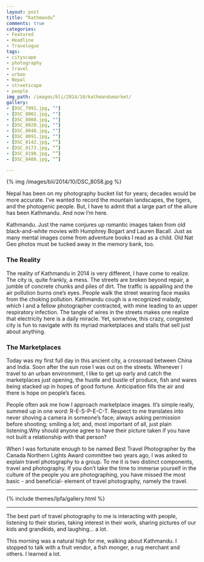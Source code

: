 ```yaml
---
layout: post
title: “Kathmandu”
comments: true
categories:
- Featured
- Headline
- Travelogue
tags:
- cityscape
- photography
- travel
- urban
- Nepal
- streetscape
- people
img_path: /images/bli/2014/10/kathmandumarket/
gallery:
- [DSC_7991.jpg, ""]
- [DSC_8002.jpg, ""]
- [DSC_8008.jpg, ""]
- [DSC_8020.jpg, ""]
- [DSC_8048.jpg, ""]
- [DSC_8091.jpg, ""]
- [DSC_8142.jpg, “”]
- [DSC_8173.jpg, “”]
- [DSC_8198.jpg, “”]
- [DSC_8408.jpg, “”]

---
```


{% img /images/bli/2014/10/DSC_8058.jpg %}

Nepal has been on my photography bucket list for years; decades would be more accurate. I’ve wanted to record the mountain landscapes, the tigers, and the photogenic people. But, I have to admit that a large part of the allure has been Kathmandu. And now I’m here. 

<!--more-->

Kathmandu. Just the name conjures up romantic images taken from old black-and-white movies with Humphrey Bogart and Lauren Bacall. Just as many mental images come from adventure books I read as a child. Old Nat Geo photos must be tucked away in the memory bank, too. 

### The Reality

The reality of Kathmandu in 2014 is very different, I have come to realize. The city is, quite frankly, a mess. The streets are broken beyond repair, a jumble of concrete chunks and piles of dirt. The traffic is appalling and the air pollution burns one’s eyes. People walk the street wearing face masks from the choking pollution. Kathmandu cough is a recognized malady, which I and a fellow photographer contracted, with mine leading to an upper respiratory infection. The tangle of wires in the streets makes one realize that electricity here is a daily miracle. Yet, somehow, this crazy, congested city is fun to navigate with its myriad marketplaces and stalls that sell just about anything. 

### The Marketplaces

Today was my first full day in this ancient city, a crossroad between China and India. Soon after the sun rose I was out on the streets. Whenever I travel to an urban environment, I like to get up early and catch the marketplaces just opening, the hustle and bustle of produce, fish and wares being stacked up in hopes of good fortune. Anticipation fills the air and there is hope on people’s faces. 

People often ask me how I approach marketplace images. It’s simple really, summed up in one word: R-E-S-P-E-C-T. Respect to me translates into never shoving a camera in someone’s face; always asking permission before shooting; smiling a lot; and, most important of all, just plain listening.Why should anyone agree to have their picture taken if you have not built a relationship with that person? 

When I was fortunate enough to be named Best Travel Photographer by the Canada Northern Lights Award committee two years ago, I was asked to explain travel photography to a group. To me it is two distinct components, travel and photography. If you don’t take the time to immerse yourself in the culture of the people you are photographing, you have missed the most basic - and beneficial- element of travel photography, namely the travel. 


---

{% include themes/lpfa/gallery.html %}

---


The best part of travel photography to me is interacting with people, listening to their stories, taking interest in their work, sharing pictures of our kids and grandkids, and laughing… a lot. 

This morning was a natural high for me, walking about Kathmandu.  I stopped to talk with a fruit vendor, a fish monger, a rug merchant and others. I learned a lot. 


